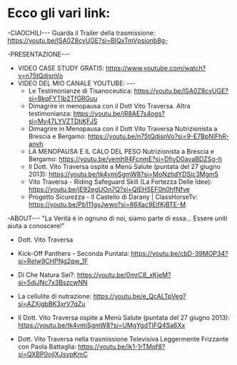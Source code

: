 # Ecco gli vari link:

-CIAOCHILI---
Guarda il Trailer della trasmissione: https://youtu.be/ISA0Z8cvUGE?si=BIQxTmVpsionb8g-

-PRESENTAZIONE---
- VIDEO CASE STUDY GRATIS: https://www.youtube.com/watch?v=n75tQdjsnVo
- VIDEO DEL MIO CANALE YOUTUBE: ---
  - Le Testimonianze di Tisanoceutica: https://youtu.be/ISA0Z8cvUGE?si=BkqFYTIb2TfGRGuu
  - Dimagrire in menopausa con il Dott Vito Traversa. Altra testimonianza:    https://youtu.be/jR8AE7s4ogs?si=Mv47LYVZTDtjKFJS
  - Dimagrire in Menopausa con il Dott Vito Traversa Nutrizionista a Brescia e Bergamo: https://youtu.be/n75tQdjsnVo?si=9-E7BpNlFhR-anvh
  - LA MENOPAUSA E IL CALO DEL PESO Nutrizionista a Brescia e Bergamo: https://youtu.be/yemh94FcnmE?si=DfiyD0ayaBDZSg-h
  - Il Dott. Vito Traversa ospite a Menù Salute (puntata del 27 giugno 2013): https://youtu.be/tk4vmiSgmW8?si=MoNzhdYDSic3Mgm5
  - Vito Traversa - Riding Safeguard Skill (La Fortezza Delle Idee): https://youtu.be/jE92egUOn7Q?si=QlEHSEF0h0hfNfve
  - Progetto Sicurezza - Il Castello di Darany | ClassHorseTv: https://youtu.be/Pb111gvJwwo?si=86Xac9EifKjBTE-M

-ABOUT---
"La Verità è in ognuno di noi,
siamo parte di essa... Essere uniti
aiuta a conoscere!"
- Dott. Vito Traversa

- Kick-Off Panthers - Seconda Puntata: https://youtu.be/cbD-39MOP34?si=Relw9CHPNg2qw_1F
- Di Che Natura Sei?: https://youtu.be/0mrC8_xKjeM?si=5djJNc7x3BszcwNN
- La cellulite di nutrazione: https://youtu.be/e_QcALTpVeg?si=AZXjgbBK3xrV7qZu
- Il Dott. Vito Traversa ospite a Menù Salute (puntata del 27 giugno 2013): https://youtu.be/tk4vmiSgmW8?si=UMgYgdTIFQ4Sa6Xx
- Dott. Vito Traversa nella trasmissione Televisiva Leggermente Frizzante con Paola Battaglia: https://youtu.be/lk1-1rTMqf8?si=QXBP0ojIXJsvpKmC




 





  





